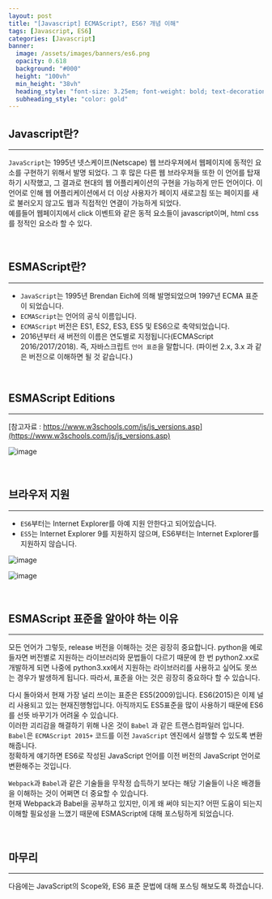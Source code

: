 ```yaml
---
layout: post
title: "[Javascript] ECMAScript?, ES6? 개념 이해" 
tags: [Javascript, ES6]
categories: [Javascript]
banner:
  image: /assets/images/banners/es6.png
  opacity: 0.618
  background: "#000"
  height: "100vh"
  min_height: "38vh"
  heading_style: "font-size: 3.25em; font-weight: bold; text-decoration: underline"
  subheading_style: "color: gold"
---
```


## **Javascript란?**

***

`JavaScript`는 1995년 넷스케이프(Netscape) 웹 브라우져에서 웹페이지에 동적인 요소를 구현하기 위해서 발명 되었다. 
그 후 많은 다른 웹 브라우져들 또한 이 언어를 탑재하기 시작했고, 그 결과로 현대의 웹 어플리케이션의 구현을 가능하게 만든 언어이다. 
이 언어로 인해 웹 어플리케이션에서 더 이상 사용자가 페이지 새로고침 또는 페이지를 새로 불러오지 않고도 웹과 직접적인 연결이 가능하게 되었다.  
예를들어 웹페이지에서 click 이벤트와 같은 동적 요소들이 javascript이며, html css를 정적인 요소라 할 수 있다.  

<br>

## **ESMAScript란?**  

***  

* `JavaScript`는 1995년 Brendan Eich에 의해 발명되었으며 1997년 ECMA 표준이 되었습니다. 
* `ECMAScript`는 언어의 공식 이름입니다. 
* `ECMAScript` 버전은 ES1, ES2, ES3, ES5 및 ES6으로 축약되었습니다.  
* 2016년부터 새 버전의 이름은 연도별로 지정됩니다(ECMAScript 2016/2017/2018). 즉, 자바스크립트 `언어 표준`을 말합니다. (파이썬 2.x, 3.x 과 같은 버전으로 이해하면 될 것 같습니다.)

<br>

## **ESMAScript Editions**

***

[참고자료 : https://www.w3schools.com/js/js_versions.asp](https://www.w3schools.com/js/js_versions.asp)


![image](https://user-images.githubusercontent.com/52439201/144976225-10f49a55-c4c7-4889-aba2-833586750d0a.png)

<br>

## **브라우저 지원**

*** 
* `ES6`부터는 Internet Explorer를 아예 지원 안한다고 되어있습니다. 
* `ES5`는 Internet Explorer 9를 지원하지 않으며, ES6부터는 Internet Explorer를 지원하지 않습니다. 

![image](https://user-images.githubusercontent.com/52439201/144978326-cb649804-abe7-43e6-82f1-9ab0064ec9f7.png)  

![image](https://user-images.githubusercontent.com/52439201/144976524-b002ce7c-c0da-4753-b12d-2fe886b16995.png)

<br>

## **ESMAScript 표준을 알아야 하는 이유**

*** 

모든 언어가 그렇듯, release 버전을 이해하는 것은 굉장히 중요합니다. python을 예로 들자면 버전별로 지원하는 라이브러리와 문법들이 다르기 때문에 한 번 python2.xx로 개발하게 되면 나중에 python3.xx에서 지원하는 라이브러리를 사용하고 싶어도 못쓰는 경우가 발생하게 됩니다. 따라서, 표준을 아는 것은 굉장히 중요하다 할 수 있습니다.

다시 돌아와서 현재 가장 널리 쓰이는 표준은 ES5(2009)입니다. ES6(2015)은 이제 널리 사용되고 있는 현재진행형입니다. 아직까지도 ES5표준을 많이 사용하기 때문에 ES6를 선뜻 바꾸기가 어려울 수 있습니다.  
이러한 괴리감을 해결하기 위해 나온 것이 `Babel` 과 같은 트랜스컴파일러 입니다. `Babel`은 `ECMAScript 2015+` 코드를 이전 `JavaScript` 엔진에서 실행할 수 있도록 변환해줍니다.   
정확하게 얘기하면 ES6로 작성된 JavaScript 언어를 이전 버전의 JavaScript 언어로 변환해주는 것입니다.  

`Webpack`과 `Babel`과 같은 기술들을 무작정 습득하기 보다는 해당 기술들이 나온 배경들을 이해하는 것이 어쩌면 더 중요할 수 있습니다.  
현재 Webpack과 Babel을 공부하고 있지만, 이게 왜 써야 되는지? 어떤 도움이 되는지 이해할 필요성을 느꼈기 때문에 ESMAScript에 대해 포스팅하게 되었습니다.  

<br>

## **마무리**

***

다음에는 JavaScript의 Scope와, ES6 표준 문법에 대해 포스팅 해보도록 하겠습니다.